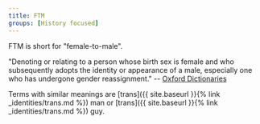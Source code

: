 ```yaml
---
title: FTM
groups: [History focused]
---
```


FTM is short for "female-to-male".

"Denoting or relating to a person whose birth sex is female and who subsequently adopts the identity or appearance of a male, especially one who has undergone gender reassignment." -- [Oxford Dictionaries](https://en.oxforddictionaries.com/definition/female-to-male)

Terms with similar meanings are [trans]({{ site.baseurl }}{% link _identities/trans.md %}) man or [trans]({{ site.baseurl }}{% link _identities/trans.md %}) guy.